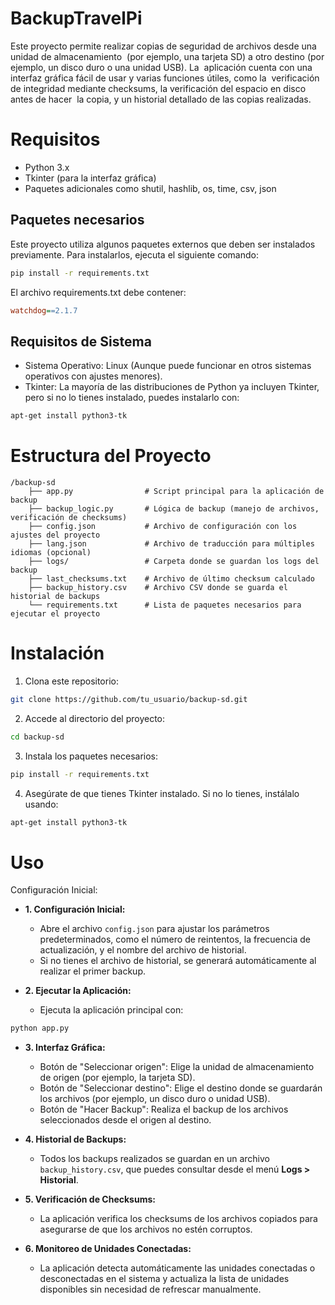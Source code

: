 # BackupTravelPi
Este proyecto permite realizar copias de seguridad de archivos desde una unidad de almacenamiento  (por ejemplo, una tarjeta SD) a otro destino (por ejemplo, un disco duro o una unidad USB). La  aplicación cuenta con una interfaz gráfica fácil de usar y varias funciones útiles, como la  verificación de integridad mediante checksums, la verificación del espacio en disco antes de hacer  la copia, y un historial detallado de las copias realizadas.



# Requisitos
- Python 3.x
- Tkinter (para la interfaz gráfica)
- Paquetes adicionales como shutil, hashlib, os, time, csv, json


## Paquetes necesarios
Este proyecto utiliza algunos paquetes externos que deben ser instalados previamente. Para instalarlos, ejecuta el siguiente comando:
```bash
pip install -r requirements.txt
```

El archivo requirements.txt debe contener:
```ini
watchdog==2.1.7
```


## Requisitos de Sistema
- Sistema Operativo: Linux (Aunque puede funcionar en otros sistemas operativos con ajustes menores).
- Tkinter: La mayoría de las distribuciones de Python ya incluyen Tkinter, pero si no lo tienes instalado, puedes instalarlo con:
```bash
apt-get install python3-tk
```



# Estructura del Proyecto
```folder
/backup-sd
    ├── app.py                # Script principal para la aplicación de backup
    ├── backup_logic.py       # Lógica de backup (manejo de archivos, verificación de checksums)
    ├── config.json           # Archivo de configuración con los ajustes del proyecto
    ├── lang.json             # Archivo de traducción para múltiples idiomas (opcional)
    ├── logs/                 # Carpeta donde se guardan los logs del backup
    ├── last_checksums.txt    # Archivo de último checksum calculado
    ├── backup_history.csv    # Archivo CSV donde se guarda el historial de backups
    └── requirements.txt      # Lista de paquetes necesarios para ejecutar el proyecto
```

# Instalación
1. Clona este repositorio:
```bash
git clone https://github.com/tu_usuario/backup-sd.git
```

2. Accede al directorio del proyecto:
```bash
cd backup-sd
```

3. Instala los paquetes necesarios:
```bash
pip install -r requirements.txt
```

4. Asegúrate de que tienes Tkinter instalado. Si no lo tienes, instálalo usando:
```bash
apt-get install python3-tk
```


# Uso
Configuración Inicial:

- **1. Configuración Inicial:**
    - Abre el archivo `config.json` para ajustar los parámetros predeterminados, como el número de reintentos, la frecuencia de actualización, y el nombre del archivo de historial.
    - Si no tienes el archivo de historial, se generará automáticamente al realizar el primer backup.

- **2. Ejecutar la Aplicación:**
    - Ejecuta la aplicación principal con:
```bash
python app.py
```

- **3. Interfaz Gráfica:**
    - Botón de "Seleccionar origen": Elige la unidad de almacenamiento de origen (por ejemplo, la tarjeta SD).
    - Botón de "Seleccionar destino": Elige el destino donde se guardarán los archivos (por ejemplo, un disco duro o unidad USB).
    - Botón de "Hacer Backup": Realiza el backup de los archivos seleccionados desde el origen al destino.

- **4. Historial de Backups:**
    - Todos los backups realizados se guardan en un archivo `backup_history.csv`, que puedes consultar desde el menú **Logs > Historial**.
        
- **5. Verificación de Checksums:**
    - La aplicación verifica los checksums de los archivos copiados para asegurarse de que los archivos no estén corruptos.
        
- **6. Monitoreo de Unidades Conectadas:**
    - La aplicación detecta automáticamente las unidades conectadas o desconectadas en el sistema y actualiza la lista de unidades disponibles sin necesidad de refrescar manualmente.

